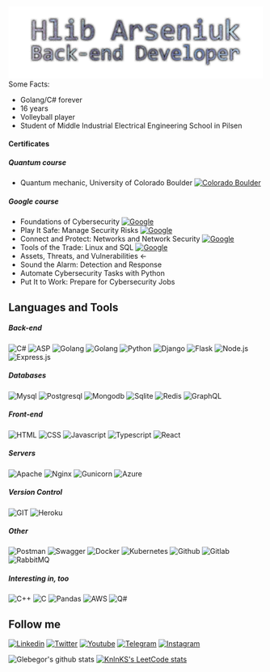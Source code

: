 ![Header](https://github.com/Glebegor/Glebegor/blob/master/assets/header.png)
Some Facts:
- Golang/C# forever
- 16 years
- Volleyball player
- Student of Middle Industrial Electrical Engineering School in Pilsen 

#### Certificates
##### Quantum course
- Quantum mechanic, University of Colorado Boulder [![Colorado Boulder](https://img.shields.io/badge/Quantum_mechanic-090909?style=for-the-badge&logo=)](https://coursera.org/share/bf1ea055211267ea023d498ae0f05587)
##### Google course
- Foundations of Cybersecurity [![Google](https://img.shields.io/badge/Cybersecurity-090909?style=for-the-badge&logo=google)](https://www.coursera.org/account/accomplishments/records/XC6F92XQDAQJ)
- Play It Safe: Manage Security Risks [![Google](https://img.shields.io/badge/Cybersecurity-090909?style=for-the-badge&logo=google)](https://www.coursera.org/account/accomplishments/records/6JAS8LDV3ZXR)
- Connect and Protect: Networks and Network Security [![Google](https://img.shields.io/badge/Cybersecurity-090909?style=for-the-badge&logo=google)](https://www.coursera.org/account/accomplishments/records/JMBTWV3LBHRD)
- Tools of the Trade: Linux and SQL [![Google](https://img.shields.io/badge/Cybersecurity-090909?style=for-the-badge&logo=google)](https://www.coursera.org/account/accomplishments/records/6PDHA6LPE599)
- Assets, Threats, and Vulnerabilities <-
- Sound the Alarm: Detection and Response
- Automate Cybersecurity Tasks with Python
- Put It to Work: Prepare for Cybersecurity Jobs
## Languages and Tools
##### Back-end
![C#](https://img.shields.io/badge/C%23-090909?style=for-the-badge&logo=csharp&logoColor=764650)
![ASP](https://img.shields.io/badge/ASP.NET-090909?style=for-the-badge&logo=dotnet&logoColor=764650)
![Golang](https://img.shields.io/badge/Golang-090909?style=for-the-badge&logo=go)
![Golang](https://img.shields.io/badge/Gin-090909?style=for-the-badge&logo=gin)
![Python](https://img.shields.io/badge/Python-090909?style=for-the-badge&logo=python)
![Django](https://img.shields.io/badge/Django-090909?style=for-the-badge&logo=django&logoColor=03830F)
![Flask](https://img.shields.io/badge/Flask-090909?style=for-the-badge&logo=flask)
![Node.js](https://img.shields.io/badge/Node.js-090909?style=for-the-badge&logo=node.js)
![Express.js](https://img.shields.io/badge/Express.js-090909?style=for-the-badge&logo=express)

##### Databases
![Mysql](https://img.shields.io/badge/Mysql-090909?style=for-the-badge&logo=mysql)
![Postgresql](https://img.shields.io/badge/PostgreSQL-090909?style=for-the-badge&logo=postgresql)
![Mongodb](https://img.shields.io/badge/MongoDB-090909?style=for-the-badge&logo=mongodb)
![Sqlite](https://img.shields.io/badge/SQLite-090909?style=for-the-badge&logo=sqlite)
![Redis](https://img.shields.io/badge/Redis-090909?style=for-the-badge&logo=redis)
![GraphQL](https://img.shields.io/badge/GraphQL-090909?style=for-the-badge&logo=graphql)


##### Front-end
![HTML](https://img.shields.io/badge/HTML-090909?style=for-the-badge&logo=html5)
![CSS](https://img.shields.io/badge/CSS-090909?style=for-the-badge&logo=css3)
![Javascript](https://img.shields.io/badge/Javascript-090909?style=for-the-badge&logo=javascript)
![Typescript](https://img.shields.io/badge/Typescript-090909?style=for-the-badge&logo=typescript)
![React](https://img.shields.io/badge/React-090909?style=for-the-badge&logo=React)

##### Servers
![Apache](https://img.shields.io/badge/Apache-090909?style=for-the-badge&logo=Apache&logoColor=692929)
![Nginx](https://img.shields.io/badge/Nginx-090909?style=for-the-badge&logo=Nginx&logoColor=2EEA22)
![Gunicorn](https://img.shields.io/badge/Gunicorn-090909?style=for-the-badge&logo=Gunicorn)
![Azure](https://img.shields.io/badge/Azure-090909?style=for-the-badge&logo=Microsoft-Azure)

##### Version Control
![GIT](https://img.shields.io/badge/GIT-090909?style=for-the-badge&logo=git)
![Heroku](https://img.shields.io/badge/Heroku-090909?style=for-the-badge&logo=Heroku)

##### Other
![Postman](https://img.shields.io/badge/Postman-090909?style=for-the-badge&logo=Postman)
![Swagger](https://img.shields.io/badge/Swagger-090909?style=for-the-badge&logo=Swagger)
![Docker](https://img.shields.io/badge/Docker-090909?style=for-the-badge&logo=docker)
![Kubernetes](https://img.shields.io/badge/Kubernetes-090909?style=for-the-badge&logo=Kubernetes)
![Github](https://img.shields.io/badge/Github-090909?style=for-the-badge&logo=Github)
![Gitlab](https://img.shields.io/badge/Gitlab-090909?style=for-the-badge&logo=Gitlab)
![RabbitMQ](https://img.shields.io/badge/RabbitMQ-090909?style=for-the-badge&logo=rabbitmq)

##### Interesting in, too
![C++](https://img.shields.io/badge/C++-090909?style=for-the-badge&logo=C%2b%2b&logoColor=292969)
![C](https://img.shields.io/badge/C-090909?style=for-the-badge&logo=C&logoColor=292969)
![Pandas](https://img.shields.io/badge/Pandas-090909?style=for-the-badge&logo=Pandas&logoColor=090979)
![AWS](https://img.shields.io/badge/AWS-090909?style=for-the-badge&logo=Amazon)
![Q#](https://img.shields.io/badge/Q%23-090909?style=for-the-badge&logo=qsharp&logoColor=764650)

## Follow me
[![Linkedin](https://img.shields.io/badge/Linkedin-090909?style=for-the-badge&logo=Linkedin&logoColor=333399)](https://www.linkedin.com/in/gleb-arseniuk-71a154234/)
[![Twitter](https://img.shields.io/badge/Twitter-090909?style=for-the-badge&logo=Twitter)](https://twitter.com/Glebegor2)
[![Youtube](https://img.shields.io/badge/Youtube-090909?style=for-the-badge&logo=Youtube&logoColor=911333)](https://www.youtube.com/channel/UCyxRWdBHgoO8vWiKSkugkNA)
[![Telegram](https://img.shields.io/badge/Telegram-090909?style=for-the-badge&logo=Telegram)](https://t.me/Glebegor)
[![Instagram](https://img.shields.io/badge/Instagram-090909?style=for-the-badge&logo=Instagram)](https://www.instagram.com/ars.gleb/)

![Glebegor's github stats](https://github-readme-stats.vercel.app/api?username=Glebegor&show_icons=true&theme=tokyonight)
[![KnlnKS's LeetCode stats](https://leetcode-stats-six.vercel.app/?username=Glebegor-&theme=dark)](https://leetcode.com/Glebegor-/)


